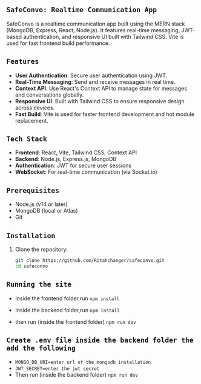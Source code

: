 ## `SafeConvo: Realtime Communication App` ##

SafeConvo is a realtime communication app built using the MERN stack (MongoDB, Express, React, Node.js). It features real-time messaging, JWT-based authentication, and responsive UI built with Tailwind CSS. Vite is used for fast frontend build performance.

## `Features` ##

- **User Authentication**: Secure user authentication using JWT.
- **Real-Time Messaging**: Send and receive messages in real time.
- **Context API**: Use React's Context API to manage state for messages and conversations globally.
- **Responsive UI**: Built with Tailwind CSS to ensure responsive design across devices.
- **Fast Build**: Vite is used for faster frontend development and hot module replacement.

## `Tech Stack` ##

- **Frontend**: React, Vite, Tailwind CSS, Context API
- **Backend**: Node.js, Express.js, MongoDB
- **Authentication**: JWT for secure user sessions
- **WebSocket**: For real-time communication (via Socket.io)

## `Prerequisites` ##

- Node.js (v14 or later)
- MongoDB (local or Atlas)
- Git

## `Installation` ##

1. Clone the repository:

   ```bash
   git clone https://github.com/Ritahchanger/safeconvo.git
   cd safeconvo

## `Running the site` ##

- Inside the frontend folder,run `npm install`

- Inside the backend folder,run `npm install`
- then run (inside the frontend folder) `npm run dev`

## `Create .env file inside the backend folder the add the following` ##

- `MONGO_DB_URI=enter url of the mongodb installation`
- `JWT_SECRET=enter the jwt secret`
- Then run (inside the backend folder) `npm run dev`


